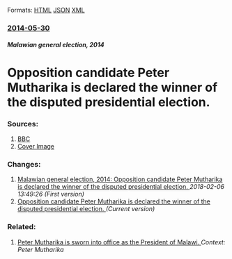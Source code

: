 
Formats: [HTML](/news/2014/05/30/opposition-candidate-peter-mutharika-is-declared-the-winner-of-the-disputed-presidential-election.html)  [JSON](/news/2014/05/30/opposition-candidate-peter-mutharika-is-declared-the-winner-of-the-disputed-presidential-election.json)  [XML](/news/2014/05/30/opposition-candidate-peter-mutharika-is-declared-the-winner-of-the-disputed-presidential-election.xml)  

### [2014-05-30](/news/2014/05/30/index.md)

##### Malawian general election, 2014
# Opposition candidate Peter Mutharika is declared the winner of the disputed presidential election. 




### Sources:

1. [BBC](http://www.bbc.com/news/world-africa-27646181)
1. [Cover Image](https://ichef-1.bbci.co.uk/news/1024/media/images/75215000/jpg/_75215320_75215319.jpg)

### Changes:

1. [Malawian general election, 2014: Opposition candidate Peter Mutharika is declared the winner of the disputed presidential election. ](/news/2014/05/30/malawian-general-election-2014-opposition-candidate-peter-mutharika-is-declared-the-winner-of-the-disputed-presidential-election.md) _2018-02-06 13:49:26 (First version)_
1. [Opposition candidate Peter Mutharika is declared the winner of the disputed presidential election. ](/news/2014/05/30/opposition-candidate-peter-mutharika-is-declared-the-winner-of-the-disputed-presidential-election.md) _(Current version)_

### Related:

1. [Peter Mutharika is sworn into office as the President of Malawi. ](/news/2014/05/31/peter-mutharika-is-sworn-into-office-as-the-president-of-malawi.md) _Context: Peter Mutharika_
